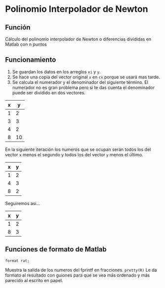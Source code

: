 # Polinomio Interpolador de Newton

## Función

Cálculo del polinomio interpolador de Newton o diferencias divididas en Matlab con n puntos

## Funcionamiento

1. Se guardan los datos en los arreglos `xi` y `y`.
1. Se hace una copia del vector original `x` en `cx` porque se usará mas tarde.
1. Se calcula el numerador y el denominador del siguiente término. El numerador no es gran problema pero si te das cuenta el denominador puede ser dividido en dos vectores.

x|y|
---|---
1|2
3|3
4|2
8|10

En la siguiente iteración los numeros que se ocupan serán todos los del vector `x` menos el segundo y todos los del vector `y` menos el último.

x|y|
---|---
1|2
4|3
8|2

Seguiremos asi...

x|y
---|---
1|2
8|3


## Funciones de formato de Matlab

    format rat;
Muestra la salida de los numeros del fprintf en fracciones.
    ```pretty(R)```
Le da formato al resultado con guiones para que se vea más ordenado y más parecido al escrito en papel.
